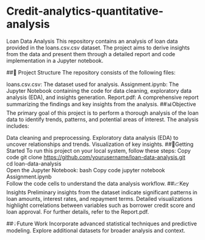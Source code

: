 # Credit-analytics-quantitative-analysis
Loan Data Analysis
This repository contains an analysis of loan data provided in the loans.csv.csv dataset. The project aims to derive insights from the data and present them through a detailed report and code implementation in a Jupyter notebook.

##📂 Project Structure
The repository consists of the following files:

loans.csv.csv: The dataset used for analysis.
Assignment.ipynb: The Jupyter Notebook containing the code for data cleaning, exploratory data analysis (EDA), and insights generation.
Report.pdf: A comprehensive report summarizing the findings and key insights from the analysis.
##📊Objective
The primary goal of this project is to perform a thorough analysis of the loan data to identify trends, patterns, and potential areas of interest. The analysis includes:

Data cleaning and preprocessing.
Exploratory data analysis (EDA) to uncover relationships and trends.
Visualization of key insights.
##🚀Getting Started
To run this project on your local system, follow these steps:
Copy code
git clone https://github.com/yourusername/loan-data-analysis.git  
cd loan-data-analysis  
Open the Jupyter Notebook:
bash
Copy code
jupyter notebook Assignment.ipynb  
Follow the code cells to understand the data analysis workflow.
##📈Key Insights
Preliminary insights from the dataset indicate significant patterns in loan amounts, interest rates, and repayment terms.
Detailed visualizations highlight correlations between variables such as borrower credit score and loan approval.
For further details, refer to the Report.pdf.

##💡Future Work
Incorporate advanced statistical techniques and predictive modeling.
Explore additional datasets for broader analysis and context.
